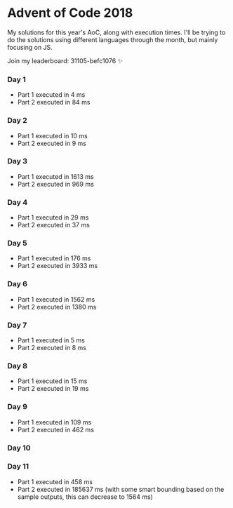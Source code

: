 # Advent of Code 2018
My solutions for this year's AoC, along with execution times. I'll be trying to do the solutions using different languages through the month, but mainly focusing on JS.

Join my leaderboard: 31105-befc1076 ✨

### Day 1
- Part 1 executed in 4 ms
- Part 2 executed in 84 ms

### Day 2
- Part 1 executed in 10 ms
- Part 2 executed in 9 ms

### Day 3
- Part 1 executed in 1613 ms
- Part 2 executed in 969 ms 

### Day 4
- Part 1 executed in 29 ms
- Part 2 executed in 37 ms

### Day 5
- Part 1 executed in 176 ms
- Part 2 executed in 3933 ms

### Day 6
- Part 1 executed in 1562 ms
- Part 2 executed in 1380 ms

### Day 7
- Part 1 executed in 5 ms
- Part 2 executed in 8 ms

### Day 8
- Part 1 executed in 15 ms
- Part 2 executed in 19 ms

### Day 9
- Part 1 executed in 109 ms
- Part 2 executed in 462 ms

### Day 10

### Day 11
- Part 1 executed in 458 ms
- Part 2 executed in 185637 ms (with some smart bounding based on the sample outputs, this can decrease to 1564 ms)